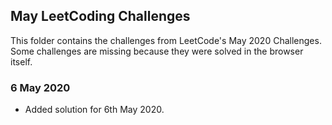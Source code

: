 ## May LeetCoding Challenges

This folder contains the challenges from LeetCode's May 2020 Challenges. Some challenges are missing because they were solved in the browser itself.

### 6 May 2020
- Added solution for 6th May 2020. 